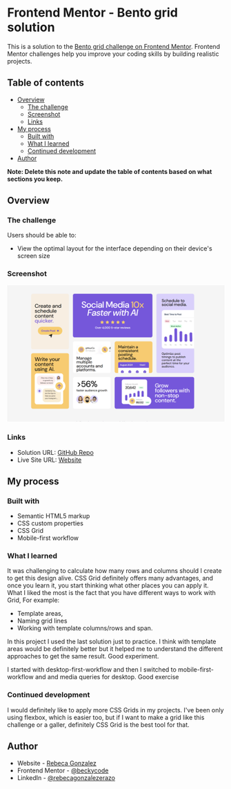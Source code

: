 # Frontend Mentor - Bento grid solution

This is a solution to the [Bento grid challenge on Frontend Mentor](https://www.frontendmentor.io/challenges/bento-grid-RMydElrlOj). Frontend Mentor challenges help you improve your coding skills by building realistic projects.

## Table of contents

- [Overview](#overview)
  - [The challenge](#the-challenge)
  - [Screenshot](#screenshot)
  - [Links](#links)
- [My process](#my-process)
  - [Built with](#built-with)
  - [What I learned](#what-i-learned)
  - [Continued development](#continued-development)
- [Author](#author)

**Note: Delete this note and update the table of contents based on what sections you keep.**

## Overview

### The challenge

Users should be able to:

- View the optimal layout for the interface depending on their device's screen size

### Screenshot

![Preview](./screenshot.png)

### Links

- Solution URL: [GitHub Repo](https://github.com/beckycode/bento-grid-main)
- Live Site URL: [Website](https://your-live-site-url.com)

## My process

### Built with

- Semantic HTML5 markup
- CSS custom properties
- CSS Grid
- Mobile-first workflow

### What I learned

It was challenging to calculate how many rows and columns should I create to get this design alive.
CSS Grid definitely offers many advantages, and once you learn it, you start thinking what other places you can apply it. What I liked the most is the fact that you have different ways to work with Grid, For example:

- Template areas,
- Naming grid lines
- Working with template columns/rows and span.

In this project I used the last solution just to practice. I think with template areas would be definitely better but it helped me to understand the different approaches to get the same result. Good experiment.

I started with desktop-first-workflow and then I switched to mobile-first-workflow and and media queries for desktop. Good exercise

### Continued development

I would definitely like to apply more CSS Grids in my projects. I've been only using flexbox, which is easier too, but if I want to make a grid like this challenge or a galler, definitely CSS Grid is the best tool for that.

## Author

- Website - [Rebeca Gonzalez](https://beckycode.com/)
- Frontend Mentor - [@beckycode](https://www.frontendmentor.io/profile/beckycode)
- LinkedIn - [@rebecagonzalezerazo](https://www.linkedin.com/in/rebecagonzalezerazo/)
